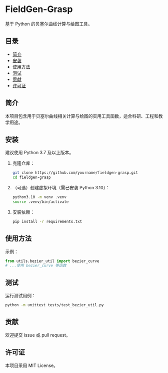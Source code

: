 

# FieldGen-Grasp

基于 Python 的贝塞尔曲线计算与绘图工具。

## 目录
- [简介](#简介)
- [安装](#安装)
- [使用方法](#使用方法)
- [测试](#测试)
- [贡献](#贡献)
- [许可证](#许可证)

## 简介

本项目包含用于贝塞尔曲线相关计算与绘图的实用工具函数，适合科研、工程和教学用途。

## 安装


建议使用 Python 3.7 及以上版本。

1. 克隆仓库：
   ```bash
   git clone https://github.com/yourname/fieldgen-grasp.git
   cd fieldgen-grasp
   ```
2. （可选）创建虚拟环境（需已安装 Python 3.10）：
   ```bash
   python3.10 -m venv .venv
   source .venv/bin/activate
   ```
3. 安装依赖：
   ```bash
   pip install -r requirements.txt
   ```

## 使用方法


示例：
```python
from utils.bezier_util import bezier_curve
# ...使用 bezier_curve 等函数
```

## 测试


运行测试用例：
```bash
python -m unittest tests/test_bezier_util.py
```

## 贡献

欢迎提交 issue 或 pull request。

## 许可证


本项目采用 MIT License。
